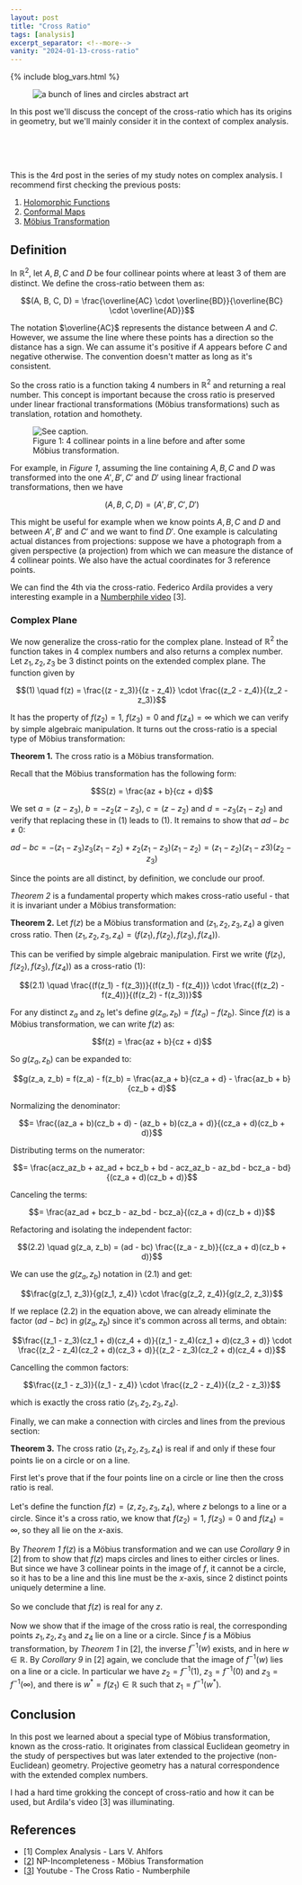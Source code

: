 ```yaml
---
layout: post
title: "Cross Ratio"
tags: [analysis]
excerpt_separator: <!--more-->
vanity: "2024-01-13-cross-ratio"
---
```


{% include blog_vars.html %}

<figure class="image_float_left">
  <img src="{{resources_path}}/thumbnail.png" alt="a bunch of lines and circles abstract art" />
</figure>

In this post we'll discuss the concept of the cross-ratio which has its origins in geometry, but we'll mainly consider it in the context of complex analysis.

<!--more-->

<br /><br /><br />

This is the 4rd post in the series of my study notes on complex analysis. I recommend first checking the previous posts:

1. [Holomorphic Functions]({{blog}}/2023/12/21/holomorphic-functions.html)
2. [Conformal Maps]({{blog}}/2023/12/30/conformal-maps.html)
3. [Möbius Transformation]({{blog}}/2024/01/08/mobius-transformation.html)

## Definition

In $\mathbb{R}^2$, let $A, B, C$ and $D$ be four collinear points where at least 3 of them are distinct. We define the cross-ratio between them as:

$$(A, B, C, D) = \frac{\overline{AC} \cdot \overline{BD}}{\overline{BC} \cdot \overline{AD}}$$

The notation $\overline{AC}$ represents the distance between $A$ and $C$. However, we assume the line where these points has a direction so the distance has a sign. We can assume it's positive if $A$ appears before $C$ and negative otherwise. The convention doesn't matter as long as it's consistent.

So the cross ratio is a function taking 4 numbers in $\mathbb{R}^2$ and returning a real number. This concept is important because the cross ratio is preserved under linear fractional transformations (Möbius transformations) such as translation, rotation and homothety.

<figure class="center_children">
  <img src="{{resources_path}}/collinear.png" alt="See caption." />
  <figcaption>Figure 1: 4 collinear points in a line before and after some Möbius transformation.</figcaption>
</figure>

For example, in *Figure 1*, assuming the line containing $A, B, C$ and $D$ was transformed into the one $A', B', C'$ and $D'$ using linear fractional transformations, then we have

$$(A, B, C, D) = (A', B', C', D')$$

This might be useful for example when we know points $A, B, C$ and $D$ and between $A', B'$ and $C'$ and we want to find $D'$. One example is calculating actual distances from projections: suppose we have a photograph from a given perspective (a projection) from which we can measure the distance of 4 collinear points. We also have the actual coordinates for 3 reference points.

We can find the 4th via the cross-ratio. Federico Ardila provides a very interesting example in a [Numberphile video](https://www.youtube.com/watch?v=ffvojZONF_A) [3].

### Complex Plane

We now generalize the cross-ratio for the complex plane. Instead of $\mathbb{R}^2$ the function takes in 4 complex numbers and also returns a complex number. Let $z_1, z_2, z_3$ be 3 distinct points on the extended complex plane. The function given by

$$(1) \quad f(z) = \frac{(z - z_3)}{(z - z_4)} \cdot \frac{(z_2 - z_4)}{(z_2 - z_3)}$$

It has the property of $f(z_2) = 1$, $f(z_3) = 0$ and $f(z_4) = \infty$ which we can verify by simple algebraic manipulation. It turns out the cross-ratio is a special type of Möbius transformation:

**Theorem 1.** The cross ratio is a Möbius transformation.

<proof>

Recall that the Möbius transformation has the following form:

$$S(z) = \frac{az + b}{cz + d}$$

We set $a = (z - z_3)$, $b = -z_2(z - z_3)$, $c = (z - z_2)$ and $d = -z_3(z_1 - z_2)$ and verify that replacing these in $(1)$ leads to $(1)$. It remains to show that $ad - bc \ne 0$:

$$ad - bc = -(z_1 - z_3)z_3(z_1 - z_2) + z_2(z_1 - z_3)(z_1 - z_2) = (z_1 - z_2)(z_1 - z3)(z_2 - z_3)$$

Since the points are all distinct, by definition, we conclude our proof.

</proof>

*Theorem 2* is a fundamental property which makes cross-ratio useful - that it is invariant under a Möbius transformation:

**Theorem 2.** Let $f(z)$ be a Möbius transformation and $(z_1, z_2, z_3, z_4)$ a given cross ratio. Then $(z_1, z_2, z_3, z_4) = (f(z_1), f(z_2), f(z_3), f(z_4))$.

<proof>

This can be verified by simple algebraic manipulation. First we write $(f(z_1), f(z_2), f(z_3), f(z_4))$ as a cross-ratio $(1)$:

$$(2.1) \quad \frac{(f(z_1) - f(z_3))}{(f(z_1) - f(z_4))} \cdot \frac{(f(z_2) - f(z_4))}{(f(z_2) - f(z_3))}$$

For any distinct $z_a$ and $z_b$ let's define $g(z_a, z_b) = f(z_a) - f(z_b)$. Since $f(z)$ is a Möbius transformation, we can write $f(z)$ as:

$$f(z) = \frac{az + b}{cz + d}$$

So $g(z_a, z_b)$ can be expanded to:

$$g(z_a, z_b) = f(z_a) - f(z_b) = \frac{az_a + b}{cz_a + d} - \frac{az_b + b}{cz_b + d}$$

Normalizing the denominator:

$$= \frac{(az_a + b)(cz_b + d) - (az_b + b)(cz_a + d)}{(cz_a + d)(cz_b + d)}$$

Distributing terms on the numerator:

$$= \frac{acz_az_b + az_ad + bcz_b + bd - acz_az_b - az_bd - bcz_a - bd}{(cz_a + d)(cz_b + d)}$$

Canceling the terms:

$$= \frac{az_ad + bcz_b - az_bd - bcz_a}{(cz_a + d)(cz_b + d)}$$

Refactoring and isolating the independent factor:

$$(2.2) \quad g(z_a, z_b) = (ad - bc) \frac{(z_a - z_b)}{(cz_a + d)(cz_b + d)}$$

We can use the $g(z_a, z_b)$ notation in (2.1) and get:

$$\frac{g(z_1, z_3)}{g(z_1, z_4)} \cdot \frac{g(z_2, z_4)}{g(z_2, z_3)}$$

If we replace $(2.2)$ in the equation above, we can already eliminate the factor $(ad - bc)$ in $g(z_a, z_b)$ since it's common across all terms, and obtain:

$$\frac{(z_1 - z_3)(cz_1 + d)(cz_4 + d)}{(z_1 - z_4)(cz_1 + d)(cz_3 + d)} \cdot \frac{(z_2 - z_4)(cz_2 + d)(cz_3 + d)}{(z_2 - z_3)(cz_2 + d)(cz_4 + d)}$$

Cancelling the common factors:

$$\frac{(z_1 - z_3)}{(z_1 - z_4)} \cdot \frac{(z_2 - z_4)}{(z_2 - z_3)}$$

which is exactly the cross ratio $(z_1, z_2, z_3, z_4)$.

</proof>

Finally, we can make a connection with circles and lines from the previous section:

**Theorem 3.** The cross ratio $(z_1, z_2, z_3, z_4)$ is real if and only if these four points lie on a circle or on a line.

<proof>

First let's prove that if the four points line on a circle or line then the cross ratio is real.
<br /><br />
Let's define the function $f(z) = (z, z_2, z_3, z_4)$, where $z$ belongs to a line or a circle. Since it's a cross ratio, we know that $f(z_2) = 1$, $f(z_3) = 0$ and $f(z_4) = \infty$, so they all lie on the $x$-axis.
<br /><br />
By <i>Theorem 1</i> $f(z)$ is a Möbius transformation and we can use <i>Corollary 9</i> in [2] from to show that $f(z)$ maps circles and lines to either circles or lines. But since we have 3 collinear points in the image of $f$, it cannot be a circle, so it has to be a line and this line must be the $x$-axis, since 2 distinct points uniquely determine a line.
<br /><br />
So we conclude that $f(z)$ is real for any $z$.
<br /><br />
Now we show that if the image of the cross ratio is real, the corresponding points $z_1, z_2, z_3$ and $z_4$ lie on a line or a circle. Since $f$ is a Möbius transformation, by <i>Theorem 1</i> in [2], the inverse $f^{-1}(w)$ exists, and in here $w \in \mathbb{R}$.
By <i>Corollary 9</i> in [2] again, we conclude that the image of $f^{-1}(w)$ lies on a line or a cicle. In particular we have $z_2 = f^{-1}(1)$, $z_3 = f^{-1}(0)$ and $z_3 = f^{-1}(\infty)$, and there is $w^{*} = f(z_1) \in \mathbb{R}$ such that $z_1 = f^{-1}(w^{*})$.

</proof>


## Conclusion

In this post we learned about a special type of Möbius transformation, known as the cross-ratio. It originates from classical Euclidean geometry in the study of perspectives but was later extended to the projective (non-Euclidean) geometry. Projective geometry has a natural correspondence with the extended complex numbers.

I had a hard time grokking the concept of cross-ratio and how it can be used, but Ardila's video [3] was illuminating.


## References

* [1] Complex Analysis - Lars V. Ahlfors
* [[2](({{blog}}/2024/01/08/mobius-transformation.html))] NP-Incompleteness - Möbius Transformation
* [[3](https://www.youtube.com/watch?v=ffvojZONF_A)] Youtube - The Cross Ratio - Numberphile
